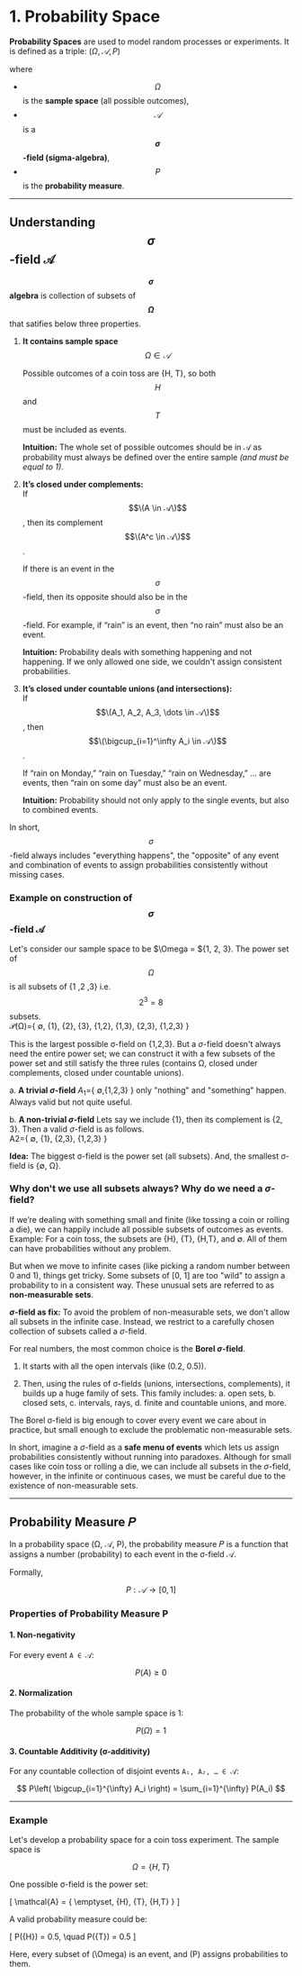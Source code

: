 # 1. Probability Space
**Probability Spaces** are used to model random processes or experiments. It is defined as a triple:
$(\Omega, 𝒜, P)$

where  
- $$\Omega$$ is the **sample space** (all possible outcomes),  
- $$𝒜$$ is a **$$\sigma$$-field (sigma-algebra)**,  
- $$P$$ is the **probability measure**. 

---

## Understanding $$\sigma$$-field 𝒜
**$$\sigma$$ algebra** is collection of subsets of **$$\Omega$$** that satifies below three properties.
1. **It contains sample space** \
   $$\Omega \in 𝒜$$ 

   Possible outcomes of a coin toss are {H, T},  so both $$H$$ and $$T$$ must be included as events.
   
   **Intuition:** The whole set of possible outcomes should be in 𝒜 as probability must always be defined over the entire sample _(and must be equal to 1)_.
   
3. **It’s closed under complements:**  
   If $$\(A \in 𝒜\)$$, then its complement $$\(A^c \in 𝒜\)$$.
   
   If there is an event in the $$\sigma$$-field, then its opposite should also be in the $$\sigma$$-field. For example, if “rain” is an event, then “no rain” must also be an event.
      
   **Intuition:** Probability deals with something happening and not happening. If we only allowed one side, we couldn't assign consistent probabilities.

5. **It’s closed under countable unions (and intersections):**  
   If $$\(A_1, A_2, A_3, \dots \in 𝒜\)$$, then  
   $$\(\bigcup_{i=1}^\infty A_i \in 𝒜\)$$.
   
   If “rain on Monday,” “rain on Tuesday,” “rain on Wednesday,” … are events, then “rain on some day” must also be an event.
    
   **Intuition:** Probability should not only apply to the single events, but also to combined events.

In short, $$\sigma$$-field always includes "everything happens", the  "opposite" of any event and combination of events to assign probabilities consistently without missing cases.

### Example on construction of $$\sigma$$-field 𝒜
Let's consider our sample space to be $\Omega = ${1, 2, 3}. The power set of $$\Omega$$ is all subsets of {1 ,2 ,3} i.e. $$2^3 = 8$$ subsets.  
𝒫(Ω)={ ∅, {1}, {2}, {3}, {1,2}, {1,3}, {2,3}, {1,2,3} }

This is the largest possible σ-field on {1,2,3}. But a $\sigma$-field doesn't always need the entire power set; we can construct it with a few subsets of the power set and still satisfy the three rules (contains Ω, closed under complements, closed under countable unions).  

a. **A trivial $\sigma$-field** 
   $A_1​=${ ∅,{1,2,3} } only "nothing" and "something" happen. Always valid but not quite useful. 

b. **A non-trivial $\sigma$-field** 
   Lets say we include {1}, then its complement is {2, 3}. Then a valid $\sigma$-field is as follows.  
   A2​={ ∅, {1}, {2,3}, {1,2,3} }

**Idea:** The biggest σ-field is the power set (all subsets). And, the smallest σ-field is {∅, Ω}.

### Why don't we use all subsets always? Why do we need a $\sigma$-field?
If we’re dealing with something small and finite (like tossing a coin or rolling a die), we can happily include all possible subsets of outcomes as events.
Example: For a coin toss, the subsets are {H}, {T}, {H,T}, and ∅. All of them can have probabilities without any problem.

But when we move to infinite cases (like picking a random number between 0 and 1), things get tricky. Some subsets of [0, 1] are too "wild" to assign a probability to in a consistent way. These unusual sets are referred to as **non-measurable sets**.

**$\sigma$-field as fix:**
To avoid the problem of non-measurable sets, we don't allow all subsets in the infinite case. Instead, we restrict to a carefully chosen collection of subsets called a $\sigma$-field.

For real numbers, the most common choice is the **Borel $\sigma$-field**.

1. It starts with all the open intervals (like (0.2, 0.5)).

2. Then, using the rules of σ-fields (unions, intersections, complements), it builds up a huge family of sets. This family includes:
   a. open sets,
   b. closed sets,
   c. intervals, rays,
   d. finite and countable unions, and more.

The Borel σ-field is big enough to cover every event we care about in practice, but small enough to exclude the problematic non-measurable sets.

In short, imagine a $\sigma$-field as a **safe menu of events** which lets us assign probabilities consistently without running into paradoxes. Although for small cases like coin toss or rolling a die, we can include all subsets in the $\sigma$-field, however, in the infinite or continuous cases, we must be careful due to the existence of non-measurable sets.

---

## Probability Measure 𝑃
In a probability space (Ω, 𝒜, P), the probability measure 𝑃 is a function that assigns a number (probability) to each event in the σ-field 𝒜.

Formally,

$$
P: 𝒜 \to [0,1]
$$

### Properties of Probability Measure P

#### 1. Non-negativity
For every event `A ∈ 𝒜`:

$$
P(A) \geq 0
$$

#### 2. Normalization
The probability of the whole sample space is 1:

$$
P(\Omega) = 1
$$

#### 3. Countable Additivity (σ-additivity)
For any countable collection of disjoint events `A₁, A₂, … ∈ 𝒜`:

$$
P\left( \bigcup_{i=1}^{\infty} A_i \right) 
= \sum_{i=1}^{\infty} P(A_i)
$$


---

### Example

Let's develop a probability space for a coin toss experiment. The sample space is

$$
\Omega = \{ H, T \}
$$

One possible σ-field is the power set:  

\[
\mathcal{A} = \{ \emptyset, \{H\}, \{T\}, \{H,T\} \}
\]

A valid probability measure could be:  

\[
P(\{H\}) = 0.5, \quad P(\{T\}) = 0.5
\]

Here, every subset of \(\Omega\) is an event, and \(P\) assigns probabilities to them.

